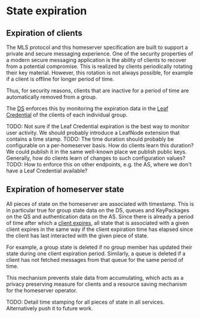 # State expiration

## Expiration of clients

The MLS protocol and this homeserver specification are built to support a private and secure messaging experience. One of the security properties of a modern secure messaging application is the ability of clients to recover from a potential compromise. This is realized by clients periodically rotating their key material. However, this rotation is not always possible, for example if a client is offline for longer period of time.

Thus, for security reasons, clients that are inactive for a period of time are automatically removed from a group.

The [DS](../delivery_service.md) enforces this by monitoring the expiration data in the [Leaf Credential](../authentication_service/credentials.md#leaf-credentials) of the clients of each individual group.

TODO: Not sure if the Leaf Credential expiration is the best way to monitor user activity. We should probably introduce a LeafNode extension that contains a time stamp.
TODO: The time duration should probably be configurable on a per-homeserver basis. How do clients learn this duration? We could publish it in the same well-known place we publish public keys. Generally, how do clients learn of changes to such configuration values?
TODO: How to enforce this on other endpoints, e.g. the AS, where we don't have a Leaf Credential available?

## Expiration of homeserver state

All pieces of state on the homeserver are associated with timestamp. This is in particular true for group state data on the DS, queues and KeyPackages on the QS and authentication data on the AS. Since there is already a period of time after which a [client expires](./state_expiration.md#expiration-of-clients), all state that is associated with a given client expires in the same way if the client expiration time has elapsed since the client has last interacted with the given piece of state.

For example, a group state is deleted if no group member has updated their state during one client expiration period. Similarly, a queue is deleted if a client has not fetched messages from that queue for the same period of time.

This mechanism prevents stale data from accumulating, which acts as a privacy preserving measure for clients and a resource saving mechanism for the homeserver operator.

TODO: Detail time stamping for all pieces of state in all services. Alternatively push it to future work.